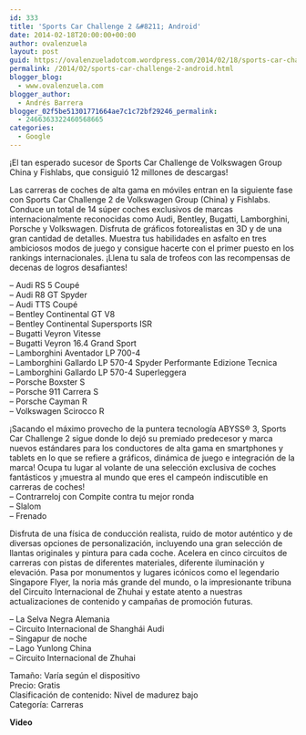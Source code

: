 ```yaml
---
id: 333
title: 'Sports Car Challenge 2 &#8211; Android'
date: 2014-02-18T20:00:00+00:00
author: ovalenzuela
layout: post
guid: https://ovalenzueladotcom.wordpress.com/2014/02/18/sports-car-challenge-2-android
permalink: /2014/02/sports-car-challenge-2-android.html
blogger_blog:
  - www.ovalenzuela.com
blogger_author:
  - Andrés Barrera
blogger_02f5be51301771664ae7c1c72bf29246_permalink:
  - 2466363322460568665
categories:
  - Google
---
```

¡El tan esperado sucesor de Sports Car Challenge de Volkswagen Group China y Fishlabs, que consiguió 12 millones de descargas!

Las carreras de coches de alta gama en móviles entran en la siguiente fase con Sports Car Challenge 2 de Volkswagen Group (China) y Fishlabs. Conduce un total de 14 súper coches exclusivos de marcas internacionalmente reconocidas como Audi, Bentley, Bugatti, Lamborghini, Porsche y Volkswagen. Disfruta de gráficos fotorealistas en 3D y de una gran cantidad de detalles. Muestra tus habilidades en asfalto en tres ambiciosos modos de juego y consigue hacerte con el primer puesto en los rankings internacionales. ¡Llena tu sala de trofeos con las recompensas de decenas de logros desafiantes!

&#8211; Audi RS 5 Coupé  
&#8211; Audi R8 GT Spyder  
&#8211; Audi TTS Coupé  
&#8211; Bentley Continental GT V8  
&#8211; Bentley Continental Supersports ISR  
&#8211; Bugatti Veyron Vitesse  
&#8211; Bugatti Veyron 16.4 Grand Sport  
&#8211; Lamborghini Aventador LP 700-4  
&#8211; Lamborghini Gallardo LP 570-4 Spyder Performante Edizione Tecnica  
&#8211; Lamborghini Gallardo LP 570-4 Superleggera  
&#8211; Porsche Boxster S  
&#8211; Porsche 911 Carrera S  
&#8211; Porsche Cayman R  
&#8211; Volkswagen Scirocco R

¡Sacando el máximo provecho de la puntera tecnología ABYSS® 3, Sports Car Challenge 2 sigue donde lo dejó su premiado predecesor y marca nuevos estándares para los conductores de alta gama en smartphones y tablets en lo que se refiere a gráficos, dinámica de juego e integración de la marca! Ocupa tu lugar al volante de una selección exclusiva de coches fantásticos y ¡muestra al mundo que eres el campeón indiscutible en carreras de coches!  
&#8211; Contrarreloj con Compite contra tu mejor ronda  
&#8211; Slalom  
&#8211; Frenado

Disfruta de una física de conducción realista, ruido de motor auténtico y de diversas opciones de personalización, incluyendo una gran selección de llantas originales y pintura para cada coche. Acelera en cinco circuitos de carreras con pistas de diferentes materiales, diferente iluminación y elevación. Pasa por monumentos y lugares icónicos como el legendario Singapore Flyer, la noria más grande del mundo, o la impresionante tribuna del Circuito Internacional de Zhuhai y estate atento a nuestras actualizaciones de contenido y campañas de promoción futuras.

&#8211; La Selva Negra Alemania  
&#8211; Circuito Internacional de Shanghái Audi  
&#8211; Singapur de noche  
&#8211; Lago Yunlong China  
&#8211; Circuito Internacional de Zhuhai

Tamaño: Varía según el dispositivo  
Precio: Gratis  
Clasificación de contenido: Nivel de madurez bajo  
Categoría: Carreras

**Video**
